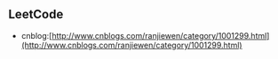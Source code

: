 ## LeetCode

- cnblog:[http://www.cnblogs.com/ranjiewen/category/1001299.html](http://www.cnblogs.com/ranjiewen/category/1001299.html)

